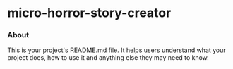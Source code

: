 micro-horror-story-creator
==========================

### About

This is your project's README.md file. It helps users understand what your
project does, how to use it and anything else they may need to know.
